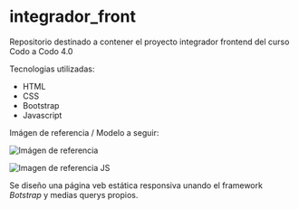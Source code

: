 # integrador_front
Repositorio destinado a contener el proyecto integrador frontend del curso Codo a Codo 4.0

Tecnologias utilizadas:

- HTML
- CSS
- Bootstrap
- Javascript

Imágen de referencia / Modelo a seguir:

![Imágen de referencia](https://github.com/marcelonj/integrador_front/blob/main/final_front_2021.jpg)

![Imagen de referencia JS](https://github.com/marcelonj/integrador_front/blob/main/Final_js_front_2021.png)

Se diseño una página veb estática responsiva unando el framework *Botstrap* y medias querys propios.
